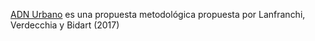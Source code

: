 [ADN Urbano](https://www.cippec.org/wp-content/uploads/2017/01/183-DPP-PC2c-Urbano-del-AGBA2c-Gabriel-Lanfranchi2c-Enero-2017.pdf) es una propuesta metodológica propuesta por Lanfranchi, Verdecchia y Bidart (2017)
